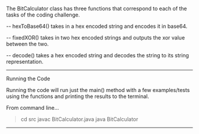 The BitCalculator class has three functions that correspond to each of the tasks of the coding challenge.

-- hexToBase64() takes in a hex encoded string and encodes it in base64.

-- fixedXOR() takes in two hex encoded strings and outputs the xor value between the two.

-- decode() takes a hex encoded string and decodes the string to its string representation.

---------------------------------
Running the Code

Running the code will run just the main() method with a few examples/tests using the functions and printing the results
to the terminal.

From command line...

> cd src
> javac BitCalculator.java
> java BitCalculator
---------------------------------